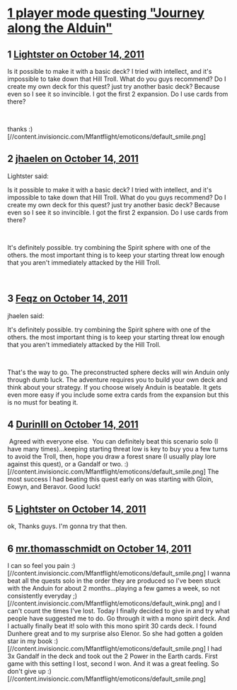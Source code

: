 # [1 player mode questing &quot;Journey along the Alduin&quot;](https://community.fantasyflightgames.com/topic/54698-1-player-mode-questing-journey-along-the-alduin/)

## 1 [Lightster on October 14, 2011](https://community.fantasyflightgames.com/topic/54698-1-player-mode-questing-journey-along-the-alduin/?do=findComment&comment=541764)

Is it possible to make it with a basic deck? I tried with intellect, and it's impossible to take down that Hill Troll. What do you guys recommend? Do I create my own deck for this quest? just try another basic deck? Because even so I see it so invincible. I got the first 2 expansion. Do I use cards from there?

 

thanks :) [//content.invisioncic.com/Mfantflight/emoticons/default_smile.png]

## 2 [jhaelen on October 14, 2011](https://community.fantasyflightgames.com/topic/54698-1-player-mode-questing-journey-along-the-alduin/?do=findComment&comment=541790)

Lightster said:

Is it possible to make it with a basic deck? I tried with intellect, and it's impossible to take down that Hill Troll. What do you guys recommend? Do I create my own deck for this quest? just try another basic deck? Because even so I see it so invincible. I got the first 2 expansion. Do I use cards from there?

 

It's definitely possible. try combining the Spirit sphere with one of the others. the most important thing is to keep your starting threat low enough that you aren't immediately attacked by the Hill Troll.

 

## 3 [Feqz on October 14, 2011](https://community.fantasyflightgames.com/topic/54698-1-player-mode-questing-journey-along-the-alduin/?do=findComment&comment=541813)

jhaelen said:

It's definitely possible. try combining the Spirit sphere with one of the others. the most important thing is to keep your starting threat low enough that you aren't immediately attacked by the Hill Troll.

 

That's the way to go. The preconstructed sphere decks will win Anduin only through dumb luck. The adventure requires you to build your own deck and think about your strategy. If you choose wisely Anduin is beatable. It gets even more easy if you include some extra cards from the expansion but this is no must for beating it.

## 4 [DurinIII on October 14, 2011](https://community.fantasyflightgames.com/topic/54698-1-player-mode-questing-journey-along-the-alduin/?do=findComment&comment=541857)

 Agreed with everyone else.  You can definitely beat this scenario solo (I have many times)...keeping starting threat low is key to buy you a few turns to avoid the Troll, then, hope you draw a forest snare (I usually play lore against this quest), or a Gandalf or two. :) [//content.invisioncic.com/Mfantflight/emoticons/default_smile.png] The most success I had beating this quest early on was starting with Gloin, Eowyn, and Beravor. Good luck!

## 5 [Lightster on October 14, 2011](https://community.fantasyflightgames.com/topic/54698-1-player-mode-questing-journey-along-the-alduin/?do=findComment&comment=541961)

ok, Thanks guys. I'm gonna try that then.

## 6 [mr.thomasschmidt on October 14, 2011](https://community.fantasyflightgames.com/topic/54698-1-player-mode-questing-journey-along-the-alduin/?do=findComment&comment=542023)

I can so feel you pain :) [//content.invisioncic.com/Mfantflight/emoticons/default_smile.png] I wanna beat all the quests solo in the order they are produced so I've been stuck with the Anduin for about 2 months...playing a few games a week, so not consistently everyday ;) [//content.invisioncic.com/Mfantflight/emoticons/default_wink.png] and I can't count the times I've lost. Today I finally decided to give in and try what people have suggested me to do. Go through it with a mono spirit deck. And I actually finally beat it! solo with this mono spirit 30 cards deck. I found Dunhere great and to my surprise also Elenor. So she had gotten a golden star in my book :) [//content.invisioncic.com/Mfantflight/emoticons/default_smile.png] I had 3x Gandalf in the deck and took out the 2 Power in the Earth cards. First game with this setting I lost, second I won. And it was a great feeling. So don't give up :) [//content.invisioncic.com/Mfantflight/emoticons/default_smile.png]

